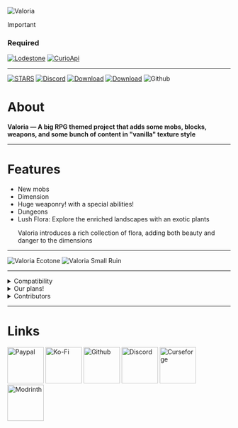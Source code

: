 ![Valoria](https://github.com/IriDark/Valoria/blob/main/icons/valoria_logo.png?raw=true)

> [!IMPORTANT]
> ### Required
> [![Lodestone](https://img.shields.io/badge/%20-LODESTONE-5800ff?style=for-the-badge&color=5800ff&logo=curseforge&logoColor=5800ff&labelColor=FFFFFF)](https://www.curseforge.com/minecraft/mc-mods/lodestone)
> [![CurioApi](https://img.shields.io/badge/%20-CURIOS%20API-000000?style=for-the-badge&color=d48526&logo=curseforge&logoColor=000000&labelColor=FFFFFF)](https://www.curseforge.com/minecraft/mc-mods/curios)

---

[![STARS](https://img.shields.io/github/stars/IriDark/Valoria?style=for-the-badge&label=%E2%AD%90%EF%B8%8FSTAR%20Valoria)](https://github.com/IriDark/Valoria)
[![Discord](https://img.shields.io/discord/1252898892882903082?style=for-the-badge&logo=discord&label=VALORIA)](https://discord.gg/wWdXpwuPmK)
[![Download](https://img.shields.io/curseforge/dt/698244?color=6aa84f&include_prereleases&label=Latest%20version&logo=curseforge&logoColor=white&style=for-the-badge)](https://www.curseforge.com/minecraft/mc-mods/valoria)
[![Download](https://img.shields.io/modrinth/dt/valoria?color=6aa84f&include_prereleases&label=Latest%20version&logo=modrinth&logoColor=white&style=for-the-badge)](https://modrinth.com/mod/valoria)
![Github](https://img.shields.io/github/issues-pr/IriDark/Valoria?color=6aa84f&include_prereleases&label=ISSUES%20|%20PR&logo=github&logoColor=white&style=for-the-badge)

# About
**Valoria — A big RPG themed project that adds some mobs, blocks, weapons, and some bunch of content in "vanilla" texture style**

---
# Features
- New mobs 
- Dimension
- Huge weaponry! with a special abilities!
- Dungeons
- Lush Flora:
Explore the enriched landscapes with an exotic plants <p> Valoria introduces a rich collection of flora, adding both beauty and danger to the dimensions

---

![Valoria Ecotone](https://github.com/IriDark/Valoria/blob/main/icons/valoria_ecotone_biome.png?raw=true)
![Valoria Small Ruin](https://github.com/IriDark/Valoria/blob/main/icons/valoria_small_ruin.png?raw=true)

---

<details> <summary> Compatibility </summary>

- Compatible: [**Jade**](https://modrinth.com/mod/jade)  
- Compatible: [**Jeed**](https://modrinth.com/mod/just-enough-effect-descriptions-jeed)  
- Compatible: [**Tetra**](https://modrinth.com/mod/tetra)  
- Compatible: [**Enchantment Descriptions**](https://modrinth.com/mod/enchantment-descriptions)

</details> <details> <summary>Our plans!</summary>

- Bosses
- Tons of new mobs
- More unique items and their mechanics
- And more!
</details> <details> <summary> Contributors </summary>

- MaxBogomol `| Code |`
- AstemirDev `| Code |`
- Ruthenium `| Russian Translate |`
- Auriny `| Code | Testing |`
- Skoow `| Code |`
- Gato `| Models |`
- KoteykaTheCat `| Done a portfolio page for me! |`
- TerraPrime
- GraFik
- Wosaj
- FoxPlane
- Rainach
- .sweetberries
- Feimos
- Avacuoss

</details>

---

# Links

[<img alt="Paypal" height="82" src="https://github.com/IriDark/Valoria/blob/main/icons/pp.png?raw=true" width="82"/>](https://www.paypal.com/donate/?hosted_button_id=2VUEXEBSWEXUA)
[<img alt="Ko-Fi" height="82" src="https://github.com/IriDark/Valoria/blob/main/icons/kofi.png?raw=true" width="82"/>](https://ko-fi.com/idark)
[<img alt="Github" height="82" src="https://github.com/IriDark/Valoria/blob/main/icons/github.png?raw=true" width="82"/>](https://github.com/IriDark/Valoria)
[<img alt="Discord" height="82" src="https://github.com/IriDark/Valoria/blob/main/icons/discord.png?raw=true" width="82"/>](https://discord.gg/wWdXpwuPmK)
[<img alt="Curseforge" height="82" src="https://github.com/IriDark/Valoria/blob/main/icons/curseforge.png?raw=true" width="82"/>](https://www.curseforge.com/minecraft/mc-mods/valoria)
[<img alt="Modrinth" height="82" src="https://github.com/IriDark/Valoria/blob/main/icons/modrinth.png?raw=true" width="82"/>](https://modrinth.com/mod/valoria)
